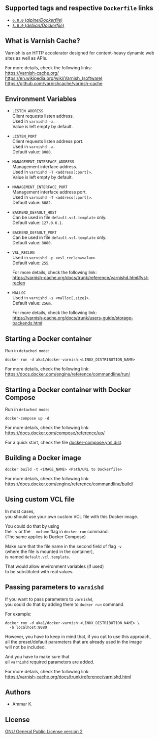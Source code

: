 ## Supported tags and respective `Dockerfile` links

* [`6.0.0` (*alpine/Dockerfile*)](https://github.com/akai-z/docker-alpine-varnish/blob/master/context/Dockerfile)
* [`5.0.0` (*debian/Dockerfile*)](https://github.com/akai-z/docker-debian-varnish/blob/master/context/Dockerfile)

## What is Varnish Cache?

Varnish is an HTTP accelerator designed for content-heavy dynamic web sites as well as APIs.

For more details, check the following links:  
https://varnish-cache.org/  
https://en.wikipedia.org/wiki/Varnish_(software)  
https://github.com/varnishcache/varnish-cache

## Environment Variables

* `LISTEN_ADDRESS`  
  Client requests listen address.  
  Used in `varnishd -a`.  
  Value is left empty by default.

* `LISTEN_PORT`  
  Client requests listen address port.  
  Used in `varnishd -a`.  
  Default value: `8080`.

* `MANAGEMENT_INTERFACE_ADDRESS`  
  Management interface address.  
  Used in `varnishd -T <address[:port]>`.  
  Value is left empty by default.

* `MANAGEMENT_INTERFACE_PORT`  
  Management interface address port.  
  Used in `varnishd -T <address[:port]>`.  
  Default value: `6082`.

* `BACKEND_DEFAULT_HOST`  
  Can be used in file `default.vcl.template` only.  
  Default value: `127.0.0.1`.

* `BACKEND_DEFAULT_PORT`  
  Can be used in file `default.vcl.template` only.  
  Default value: `8080`.

* `VSL_RECLEN`  
  Used in `varnishd -p <vsl_reclen=value>`.  
  Default value: `255`.

  For more details, check the following link:  
  https://varnish-cache.org/docs/trunk/reference/varnishd.html#vsl-reclen

* `MALLOC`  
  Used in `varnishd -s <malloc[,size]>`.  
  Default value: `256m`.

  For more details, check the following link:  
  https://varnish-cache.org/docs/trunk/users-guide/storage-backends.html

## Starting a Docker container

Run in `detached mode`:
```
docker run -d aka1/docker-varnish:<LINUX_DISTRIBUTION_NAME>
```

For more details, check the following link:  
https://docs.docker.com/engine/reference/commandline/run/

## Starting a Docker container with Docker Compose

Run in `detached mode`:
```
docker-compose up -d
```

For more details, check the following link:  
https://docs.docker.com/compose/reference/up/

For a quick start, check the file [docker-compose.yml.dist](docker-compose.yml.dist).

## Building a Docker image

```
docker build -t <IMAGE_NAME> <Path/URL to Dockerfile>
```

For more details, check the following link:  
https://docs.docker.com/engine/reference/commandline/build/

## Using custom VCL file

In most cases,  
you should use your own custom VCL file with this Docker image.

You could do that by using  
the `-v` or the `--volume` flag in `docker run` command.  
(The same applies to Docker Compose)

Make sure that the file name in the second field of flag `-v`  
(where the file is mounted in the container),  
is named `default.vcl.template`.

That would allow environment variables (if used)  
to be substituted with real values.

## Passing parameters to `varnishd`

If you want to pass parameters to `varnishd`,  
you could do that by adding them to `docker run` command.

For example:
```
docker run -d aka1/docker-varnish:<LINUX_DISTRIBUTION_NAME> \
  -b localhost:8080
```

However, you have to keep in mind that, if you opt to use this approach,  
all the preset/default parameters that are already used in the image  
will not be included.

And you have to make sure that  
all `varnishd` required parameters are added.

For more details, check the following link:  
https://varnish-cache.org/docs/trunk/reference/varnishd.html

## Authors

* Ammar K.

## License

[GNU General Public License version 2](LICENSE)
